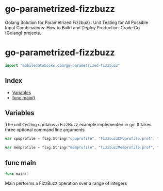 # go-parametrized-fizzbuzz
Golang Solution for Parametrized Fizzbuzz. Unit Testing for All Possible Input Combinations: How to Build and Deploy Production-Grade Go (Golang) projects.


# go\-parametrized\-fizzbuzz

```go
import "mobiledatabooks.com/go-parametrized-fizzbuzz"
```

## Index

- [Variables](<#variables>)
- [func main()](<#func-main>)


## Variables

The unit\-testing contains a FizzBuzz example implemented in go\. It takes three optional command line arguments\.

```go
var cpuprofile = flag.String("cpuprofile", "fizzbuzzCPUprofile.prof", "write cpu profile to `file`")
```

```go
var memprofile = flag.String("memprofile", "fizzbuzzMemprofile.prof", "write memory profile to `file`")
```

## func main

```go
func main()
```

Main performs a FizzBuzz operation over a range of integers


